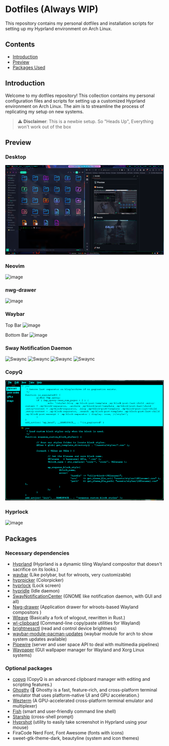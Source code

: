 # Dotfiles (Always WIP)

This repository contains my personal dotfiles and installation scripts for setting up my Hyprland environment on Arch Linux.

## Contents

- [Introduction](#introduction)
- [Preview](#preview)
- [Packages Used](#packages)

## Introduction

Welcome to my dotfiles repository! This collection contains my personal configuration files and scripts for setting up a customized Hyprland environment on Arch Linux. The aim is to streamline the process of replicating my setup on new systems.

> ⚠️ **Disclaimer**: This is a newbie setup. So "Heads Up", Everything won't work out of the box

## Preview

### Desktop

![image](https://github.com/EviLuci/dotfiles/blob/main/screenshots/desktop.png)

### Neovim

![image](https://github.com/EviLuci/dotfiles/blob/main/screenshots/neovim.png)

### nwg-drawer

![image](https://github.com/EviLuci/dotfiles/blob/main/screenshots/nwg-drawer.png)

### Waybar

Top Bar
![image](https://github.com/EviLuci/dotfiles/blob/main/screenshots/top-bar.png)

Bottom Bar
![image](https://github.com/EviLuci/dotfiles/blob/main/screenshots/bottom-bar.png)

### Sway Notification Daemon

<img src="https://github.com/EviLuci/dotfiles/blob/main/screenshots/swaync.png" alt="Swaync" width="150"/> <img src="https://github.com/EviLuci/dotfiles/blob/main/screenshots/swaync_menu.png" alt="Swaync" width="150"/> <img src="https://github.com/EviLuci/dotfiles/blob/main/screenshots/swaync_menu2.png" alt="Swaync" width="150"/> <img src="https://github.com/EviLuci/dotfiles/blob/main/screenshots/swaync_mpris.png" alt="Swaync" width="150"/>

### CopyQ

![image](https://github.com/EviLuci/dotfiles/blob/main/screenshots/CopyQ.png)

### Hyprlock
![image](https://github.com/EviLuci/dotfiles/blob/main/screenshots/hyprlock.png)

## Packages

### Necessary dependencies

- [Hyprland](https://github.com/vaxerski/Hyprland/) (Hyprland is a dynamic tiling Wayland compositor that doesn't sacrifice on its looks.)
- [waybar](https://github.com/Alexays/Waybar/) (Like polybar, but for wlroots, very customizable)
- [hyprpicker](https://github.com/hyprwm/hyprpicker) (Colorpicker)
- [hyprlock](https://github.com/hyprwm/hyprlock) (Lock screen)
- [hypridle](https://github.com/hyprwm/hypridle) (Idle daemon)
- [SwayNotificationCenter](https://github.com/ErikReider/SwayNotificationCenter) (GNOME like notification daemon, with GUI and all)
- [Nwg-drawer](https://github.com/nwg-piotr/nwg-drawer) (Application drawer for wlroots-based Wayland compositors )
- [Wleave](https://github.com/AMNatty/wleave) (Basically a fork of wlogout, rewritten in Rust.)
- [wl-clipboard](https://github.com/bugaevc/wl-clipboard) (Command-line copy/paste utilities for Wayland)
- [brightnessctl](https://github.com/Hummer12007/brightnessctl) (read and control device brightness)
- [waybar-module-pacman-updates](https://github.com/coffebar/waybar-module-pacman-updates) (waybar module for arch to show system updates available)
- [Pipewire](https://github.com/PipeWire/pipewire) (server and user space API to deal with multimedia pipelines)
- [Waypaper](https://github.com/anufrievroman/waypaper) (GUI wallpaper manager for Wayland and Xorg Linux systems)

### Optional packages

- [copyq](https://hluk.github.io/CopyQ/) (CopyQ is an advanced clipboard manager with editing and scripting features.)
- [Ghostty](https://github.com/ghostty-org/ghostty) (👻 Ghostty is a fast, feature-rich, and cross-platform terminal emulator that uses platform-native UI and GPU acceleration.)
- [Wezterm](https://wezfurlong.org/wezterm/) (A GPU-accelerated cross-platform terminal emulator and multiplexer)
- [Fish](https://github.com/fish-shell/fish-shell) (smart and user-friendly command line shell)
- [Starship](https://github.com/starship/starship) (cross-shell prompt)
- [Hyprshot](https://github.com/Gustash/Hyprshot) (utility to easily take screenshot in Hyprland using your mouse)
- FiraCode Nerd Font, Font Awesome (fonts with icons)
- sweet-gtk-theme-dark, beautyline (system and icon themes)
